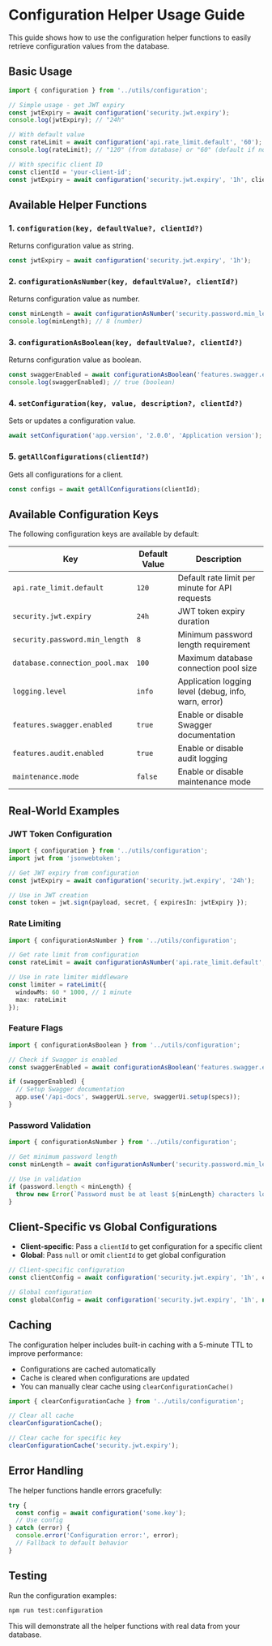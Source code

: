 # Configuration Helper Usage Guide

This guide shows how to use the configuration helper functions to easily retrieve configuration values from the database.

## Basic Usage

```typescript
import { configuration } from '../utils/configuration';

// Simple usage - get JWT expiry
const jwtExpiry = await configuration('security.jwt.expiry');
console.log(jwtExpiry); // "24h"

// With default value
const rateLimit = await configuration('api.rate_limit.default', '60');
console.log(rateLimit); // "120" (from database) or "60" (default if not found)

// With specific client ID
const clientId = 'your-client-id';
const jwtExpiry = await configuration('security.jwt.expiry', '1h', clientId);
```

## Available Helper Functions

### 1. `configuration(key, defaultValue?, clientId?)`
Returns configuration value as string.

```typescript
const jwtExpiry = await configuration('security.jwt.expiry', '1h');
```

### 2. `configurationAsNumber(key, defaultValue?, clientId?)`
Returns configuration value as number.

```typescript
const minLength = await configurationAsNumber('security.password.min_length', 6);
console.log(minLength); // 8 (number)
```

### 3. `configurationAsBoolean(key, defaultValue?, clientId?)`
Returns configuration value as boolean.

```typescript
const swaggerEnabled = await configurationAsBoolean('features.swagger.enabled', false);
console.log(swaggerEnabled); // true (boolean)
```

### 4. `setConfiguration(key, value, description?, clientId?)`
Sets or updates a configuration value.

```typescript
await setConfiguration('app.version', '2.0.0', 'Application version');
```

### 5. `getAllConfigurations(clientId?)`
Gets all configurations for a client.

```typescript
const configs = await getAllConfigurations(clientId);
```

## Available Configuration Keys

The following configuration keys are available by default:

| Key | Default Value | Description |
|-----|---------------|-------------|
| `api.rate_limit.default` | `120` | Default rate limit per minute for API requests |
| `security.jwt.expiry` | `24h` | JWT token expiry duration |
| `security.password.min_length` | `8` | Minimum password length requirement |
| `database.connection_pool.max` | `100` | Maximum database connection pool size |
| `logging.level` | `info` | Application logging level (debug, info, warn, error) |
| `features.swagger.enabled` | `true` | Enable or disable Swagger documentation |
| `features.audit.enabled` | `true` | Enable or disable audit logging |
| `maintenance.mode` | `false` | Enable or disable maintenance mode |

## Real-World Examples

### JWT Token Configuration
```typescript
import { configuration } from '../utils/configuration';
import jwt from 'jsonwebtoken';

// Get JWT expiry from configuration
const jwtExpiry = await configuration('security.jwt.expiry', '24h');

// Use in JWT creation
const token = jwt.sign(payload, secret, { expiresIn: jwtExpiry });
```

### Rate Limiting
```typescript
import { configurationAsNumber } from '../utils/configuration';

// Get rate limit from configuration
const rateLimit = await configurationAsNumber('api.rate_limit.default', 60);

// Use in rate limiter middleware
const limiter = rateLimit({
  windowMs: 60 * 1000, // 1 minute
  max: rateLimit
});
```

### Feature Flags
```typescript
import { configurationAsBoolean } from '../utils/configuration';

// Check if Swagger is enabled
const swaggerEnabled = await configurationAsBoolean('features.swagger.enabled', false);

if (swaggerEnabled) {
  // Setup Swagger documentation
  app.use('/api-docs', swaggerUi.serve, swaggerUi.setup(specs));
}
```

### Password Validation
```typescript
import { configurationAsNumber } from '../utils/configuration';

// Get minimum password length
const minLength = await configurationAsNumber('security.password.min_length', 8);

// Use in validation
if (password.length < minLength) {
  throw new Error(`Password must be at least ${minLength} characters long`);
}
```

## Client-Specific vs Global Configurations

- **Client-specific**: Pass a `clientId` to get configuration for a specific client
- **Global**: Pass `null` or omit `clientId` to get global configuration

```typescript
// Client-specific configuration
const clientConfig = await configuration('security.jwt.expiry', '1h', clientId);

// Global configuration
const globalConfig = await configuration('security.jwt.expiry', '1h', null);
```

## Caching

The configuration helper includes built-in caching with a 5-minute TTL to improve performance:

- Configurations are cached automatically
- Cache is cleared when configurations are updated
- You can manually clear cache using `clearConfigurationCache()`

```typescript
import { clearConfigurationCache } from '../utils/configuration';

// Clear all cache
clearConfigurationCache();

// Clear cache for specific key
clearConfigurationCache('security.jwt.expiry');
```

## Error Handling

The helper functions handle errors gracefully:

```typescript
try {
  const config = await configuration('some.key');
  // Use config
} catch (error) {
  console.error('Configuration error:', error);
  // Fallback to default behavior
}
```

## Testing

Run the configuration examples:

```bash
npm run test:configuration
```

This will demonstrate all the helper functions with real data from your database.
